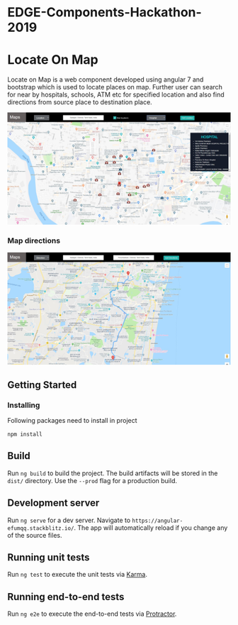 # EDGE-Components-Hackathon-2019

# Locate On Map

Locate on Map is a web component developed using angular 7 and bootstrap which is used to locate places on map. Further user can search for near by hospitals, schools, ATM etc for specified location and also find directions from source place to destination place. 

![alt text](img/Maps.jpg)

### Map directions
![alt text](img/MapsDirections.jpg)

## Getting Started
### Installing
Following packages need to install in project
```
npm install
```
## Build

Run `ng build` to build the project. The build artifacts will be stored in the `dist/` directory. Use the `--prod` flag for a production build.

## Development server

Run `ng serve` for a dev server. Navigate to `https://angular-efumqq.stackblitz.io/`. The app will automatically reload if you change any of the source files.

## Running unit tests

Run `ng test` to execute the unit tests via [Karma](https://karma-runner.github.io).

## Running end-to-end tests

Run `ng e2e` to execute the end-to-end tests via [Protractor](http://www.protractortest.org/).
